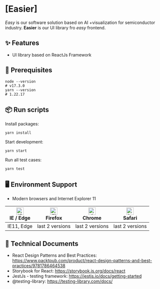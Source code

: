 # [Easier]

_Easy_ is our software solution based on AI +visualization for semiconductor industry. **Easier** is our UI library fro _easy_ frontend.

## ✨ Features

- UI library based on ReactJs Framework

## 🔨 Prerequisites

    node --version
    # v17.3.0
    yarn --version
    # 1.22.17

## 📦 Run scripts

Install packages:

    yarn install

Start development:

    yarn start

Run all test cases:

    yarn test

## 🖥 Environment Support

- Modern browsers and Internet Explorer 11

| [<img src="https://raw.githubusercontent.com/alrra/browser-logos/master/src/edge/edge_48x48.png" alt="IE / Edge" width="24px" height="24px" />](http://godban.github.io/browsers-support-badges/)<br>IE / Edge | [<img src="https://raw.githubusercontent.com/alrra/browser-logos/master/src/firefox/firefox_48x48.png" alt="Firefox" width="24px" height="24px" />](http://godban.github.io/browsers-support-badges/)<br>Firefox | [<img src="https://raw.githubusercontent.com/alrra/browser-logos/master/src/chrome/chrome_48x48.png" alt="Chrome" width="24px" height="24px" />](http://godban.github.io/browsers-support-badges/)<br>Chrome | [<img src="https://raw.githubusercontent.com/alrra/browser-logos/master/src/safari/safari_48x48.png" alt="Safari" width="24px" height="24px" />](http://godban.github.io/browsers-support-badges/)<br>Safari |
| --- | --- | --- | --- |
| IE11, Edge | last 2 versions | last 2 versions | last 2 versions | last 2 versions |

## 📙 Technical Documents

- React Design Patterns and Best Practices: https://www.packtpub.com/product/react-design-patterns-and-best-practices/9781786464538
- Storybook for React: https://storybook.js.org/docs/react
- JestJs - testing framework: https://jestjs.io/docs/getting-started
- @testing-library: https://testing-library.com/docs/
